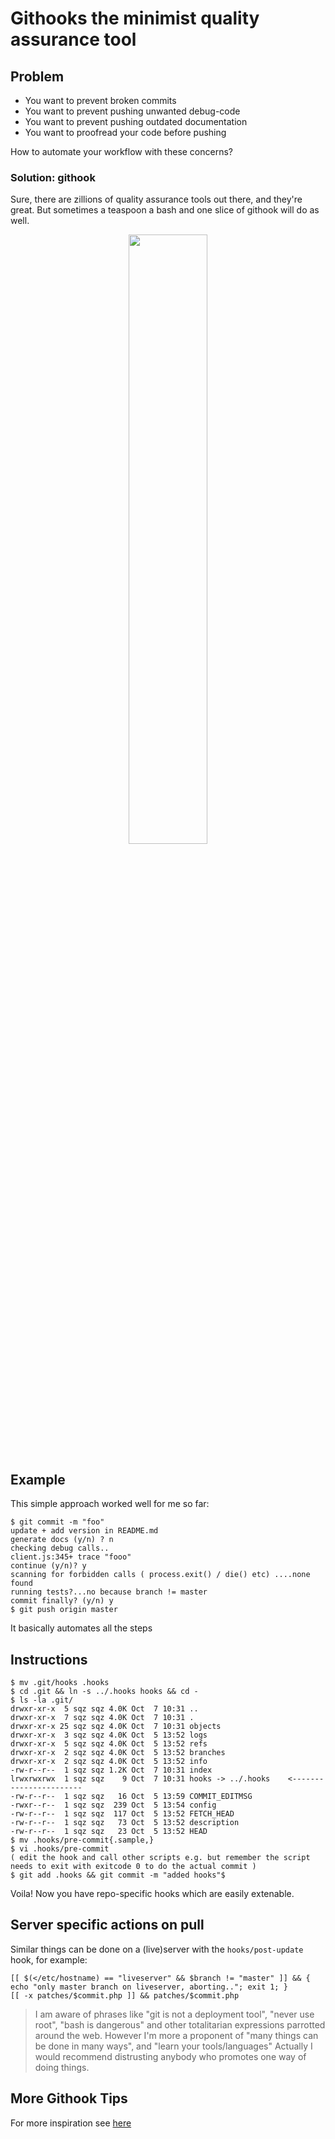 Githooks the minimist quality assurance tool
============================================

## Problem

* You want to prevent broken commits
* You want to prevent pushing unwanted debug-code
* You want to prevent pushing outdated documentation 
* You want to proofread your code before pushing

How to automate your workflow with these concerns?

### Solution: githook

Sure, there are zillions of quality assurance tools out there, and they're great.
But sometimes a teaspoon a bash and one slice of githook will do as well.

<center><img src="https://upload.wikimedia.org/wikipedia/commons/thumb/e/e0/Git-logo.svg/2000px-Git-logo.svg.png" width="50%"/></center>

## Example

This simple approach worked well for me so far:

    $ git commit -m "foo"
    update + add version in README.md
    generate docs (y/n) ? n
    checking debug calls..
    client.js:345+ trace "fooo"
    continue (y/n)? y
    scanning for forbidden calls ( process.exit() / die() etc) ....none found
    running tests?...no because branch != master
    commit finally? (y/n) y
    $ git push origin master

It basically automates all the steps 

## Instructions

    $ mv .git/hooks .hooks 
    $ cd .git && ln -s ../.hooks hooks && cd - 
    $ ls -la .git/
    drwxr-xr-x  5 sqz sqz 4.0K Oct  7 10:31 ..
    drwxr-xr-x  7 sqz sqz 4.0K Oct  7 10:31 .
    drwxr-xr-x 25 sqz sqz 4.0K Oct  7 10:31 objects
    drwxr-xr-x  3 sqz sqz 4.0K Oct  5 13:52 logs
    drwxr-xr-x  5 sqz sqz 4.0K Oct  5 13:52 refs
    drwxr-xr-x  2 sqz sqz 4.0K Oct  5 13:52 branches
    drwxr-xr-x  2 sqz sqz 4.0K Oct  5 13:52 info
    -rw-r--r--  1 sqz sqz 1.2K Oct  7 10:31 index
    lrwxrwxrwx  1 sqz sqz    9 Oct  7 10:31 hooks -> ../.hooks    <-----------------------
    -rw-r--r--  1 sqz sqz   16 Oct  5 13:59 COMMIT_EDITMSG
    -rwxr--r--  1 sqz sqz  239 Oct  5 13:54 config
    -rw-r--r--  1 sqz sqz  117 Oct  5 13:52 FETCH_HEAD
    -rw-r--r--  1 sqz sqz   73 Oct  5 13:52 description
    -rw-r--r--  1 sqz sqz   23 Oct  5 13:52 HEAD
    $ mv .hooks/pre-commit{.sample,}
    $ vi .hooks/pre-commit
    ( edit the hook and call other scripts e.g. but remember the script needs to exit with exitcode 0 to do the actual commit )
    $ git add .hooks && git commit -m "added hooks"$

Voila! Now you have repo-specific hooks which are easily extenable.

## Server specific actions on pull

Similar things can be done on a (live)server with the `hooks/post-update` hook, for example:

    [[ $(</etc/hostname) == "liveserver" && $branch != "master" ]] && { echo "only master branch on liveserver, aborting.."; exit 1; }
    [[ -x patches/$commit.php ]] && patches/$commit.php

> I am aware of phrases like "git is not a deployment tool", "never use root", "bash is dangerous" and other totalitarian expressions parrotted around the web.
> However I'm more a proponent of "many things can be done in many ways", and "learn your tools/languages"
> Actually I would recommend distrusting anybody who promotes one way of doing things.

## More Githook Tips

For more inspiration see [here](http://codeinthehole.com/writing/tips-for-using-a-git-pre-commit-hook/)
